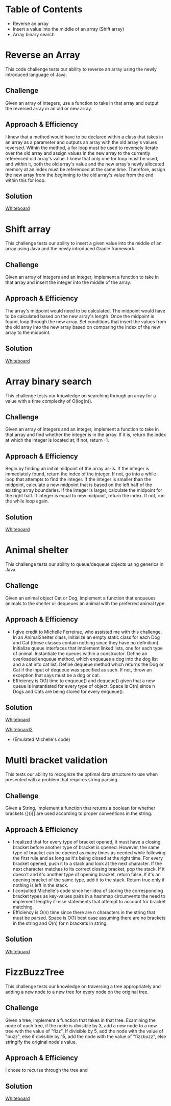 # Table of Contents
- Reverse an array
- Insert a value into the middle of an array (Shift array)
- Array binary search

# Reverse an Array
This code challenge tests our ability to reverse an array using the newly introduced language of Java. 

## Challenge
Given an array of integers, use a function to take in that array and output the reversed array in an old or new array. 

## Approach & Efficiency
I knew that a method would have to be declared within a class that takes in an array as a parameter and outputs an array with the old array's values reversed. Within the method, a for loop must be used to reversely iterate over the old array and assign values in the new array to the currently referenced old array's value. I knew that only one for loop must be used, and within it, both the old array's value and the new array's newly allocated memory at an index must be referenced at the same time. Therefore, assign the new array from the beginning to the old array's value from the end within this for loop. 

## Solution
[Whiteboard](./assets/arrayreverse.jpg)

# Shift array
This challenge tests our ability to insert a given value into the middle of an array using Java and the newly introduced Gradle framework. 

## Challenge
Given an array of integers and an integer, implement a function to take in that array and insert the integer into the middle of the array. 

## Approach & Efficiency
The array's midpoint would need to be calculated. The midpoint would have to be calculated based on the new array's length. Once the midpoint is found, loop through the new array. Set conditions that insert the values from the old array into the new array based on comparing the index of the new array to the midpoint. 

## Solution
[Whiteboard](./assets/array-shift.jpg)

# Array binary search
This challenge tests our knowledge on searching through an array for a value with a time complexity of O(log(n)). 

## Challenge
Given an array of integers and an integer, implement a function to take in that array and find whether the integer is in the array. If it is, return the index at which the integer is located at; if not, return -1. 

## Approach & Efficiency
Begin by finding an initial midpoint of the array as-is. If the integer is immediately found, return the index of the integer. If not, go into a while loop that attempts to find the integer. If the integer is smaller than the midpoint, calculate a new midpoint that is based on the left half of the existing array boundaries. If the integer is larger, calculate the midpoint for the right half. If integer is equal to new midpoint, return the index. If not, run the while loop again. 

## Solution
[Whiteboard](./assets/array-binary-search.jpg)

# Animal shelter
This challenge tests our ability to queue/dequeue objects using generics in Java. 

## Challenge
Given an animal object Cat or Dog, implement a function that enqueues animals to the shelter or dequeues an animal with the preferred animal type. 

## Approach & Efficiency
- I give credit to Michelle Ferreirae, who assisted me with this challenge. In an AnimalShelter class, initialize an empty static class for each Dog and Cat (these classes contain nothing since they have no definition). Initialize queue interfaces that implement linked lists, one for each type of animal. Instantiate the queues within a constructor. Define an overloaded enqueue method, which enqueues a dog into the dog list and a cat into cat list. Define dequeue method which returns the Dog or Cat if the input of dequeue was specified as such. If not, throw an exception that says must be a dog or cat. 
- Efficiency is O(1) time to enqueue() and dequeue() given that a new queue is instantiated for every type of object. Space is O(n) since n Dogs and Cats are being stored for every enqueue(). 

## Solution
[Whiteboard](./assets/fifo-animal-shelter.jpg)

[Whiteboard2](./assets/fifo-animal-shelter2.jpg)
- (Emulated Michelle's code)

# Multi bracket validation
This tests our ability to recognize the optimal data structure to use when presented with a problem that requires string parsing. 

## Challenge
Given a String, implement a function that returns a boolean for whether brackets {}()[] are used according to proper conventions in the string.

## Approach & Efficiency
- I realized that for every type of bracket opened, it must have a closing bracket before another type of bracket is opened. However, the same type of bracket can be opened as many times as needed while following the first rule and as long as it's being closed at the right time. For every bracket opened, push it to a stack and look at the next character. If the next character matches to its correct closing bracket, pop the stack. If it doesn't and it's another type of opening bracket, return false. If it's an opening bracket of the same type, add it to the stack. Return true only if nothing is left in the stack. 
- I consulted Michelle's code since her idea of storing the corresponding bracket types as key-values pairs in a hashmap circumvents the need to implement lengthy if-else statements that attempt to account for bracket matching. 
- Efficiency is O(n) time since there are n characters in the string that must be parsed. Space is O(1) best case assuming there are no brackets in the string and O(n) for n brackets in string. 

## Solution
[Whiteboard](./assets/multi-bracket-validation.jpg)

# FizzBuzzTree
This challenge tests our knowledge on traversing a tree appropriately and adding a new node to a new tree for every node on the original tree.

## Challenge
Given a tree, implement a function that takes in that tree. Examining the node of each tree, if the node is divisible by 3, add a new node to a new tree with the value of "fizz". If divisible by 5, add the node with the value of "buzz", else if divisible by 15, add the node with the value of "fizzbuzz", else stringify the original node's value. 

## Approach & Efficiency
I chose to recurse through the tree and 

## Solution
[Whiteboard](./assets/fizzbuzz-tree.jpg)
